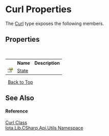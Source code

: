 # Curl Properties
 

The <a href="T_Iota_Lib_CSharp_Api_Utils_Curl">Curl</a> type exposes the following members.


## Properties
&nbsp;<table><tr><th></th><th>Name</th><th>Description</th></tr><tr><td>![Public property](media/pubproperty.gif "Public property")</td><td><a href="P_Iota_Lib_CSharp_Api_Utils_Curl_State">State</a></td><td /></tr></table>&nbsp;
<a href="#curl-properties">Back to Top</a>

## See Also


#### Reference
<a href="T_Iota_Lib_CSharp_Api_Utils_Curl">Curl Class</a><br /><a href="N_Iota_Lib_CSharp_Api_Utils">Iota.Lib.CSharp.Api.Utils Namespace</a><br />